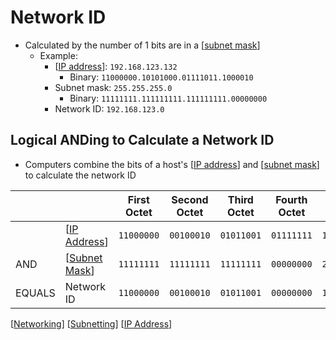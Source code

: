 # Network ID

- Calculated by the number of 1 bits are in a [[subnet mask]]
  - Example:
    - [[IP address]]: `192.168.123.132`
      - Binary: `11000000.10101000.01111011.1000010`
    - Subnet mask: `255.255.255.0`
      - Binary: `11111111.111111111.111111111.00000000`
    - Network ID: `192.168.123.0`

## Logical ANDing to Calculate a Network ID

- Computers combine the bits of a host's [[IP address]] and [[subnet mask]] to calculate the network ID

|        |                 | First Octet | Second Octet | Third Octet | Fourth Octet |                 |
| ------ | --------------- | ----------- | ------------ | ----------- | ------------ | --------------- |
|        | [[IP Address]]  | `11000000`  | `00100010`   | `01011001`  | `01111111`   | `192.34.89.127` |
| AND    | [[Subnet Mask]] | `11111111`  | `11111111`   | `11111111`  | `00000000`   | `255.255.255.0` |
| EQUALS | Network ID      | `11000000`  | `00100010`   | `01011001`  | `00000000`   | `192.34.89.0`   |

[[Networking]] [[Subnetting]] [[IP Address]]

[//begin]: # "Autogenerated link references for markdown compatibility"
[subnet mask]: subnet-mask "Subnet Mask"
[IP Address]: ip-address "IP Address"
[Subnet Mask]: subnet-mask "Subnet Mask"
[Networking]: networking "Networking"
[Subnetting]: subnetting "Subnetting"
[//end]: # "Autogenerated link references"